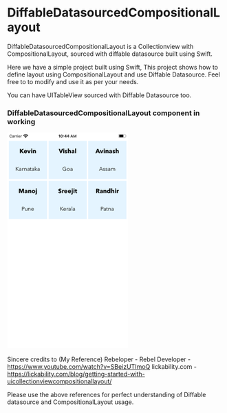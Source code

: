 # DiffableDatasourcedCompositionalLayout

DiffableDatasourcedCompositionalLayout is a Collectionview with CompositionalLayout, sourced with diffable datasource built using Swift.

Here we have a simple project built using Swift, This project shows how to define layout using  CompositionalLayout and use Diffable Datasource. Feel free to to modify and use it as per your needs. 

You can have UITableView sourced with Diffable Datasource too.



### DiffableDatasourcedCompositionalLayout component in working

<img src="https://github.com/TeaTalkInternal/github_assets/blob/master/images/diffable_datasource.png" height="500em">


Sincere credits to (My Reference)
Rebeloper - Rebel Developer  - https://www.youtube.com/watch?v=SBeizUTImoQ
lickability.com - https://lickability.com/blog/getting-started-with-uicollectionviewcompositionallayout/ 

Please use the above references for perfect understanding of Diffable datasource and CompositionalLayout usage.  
 

